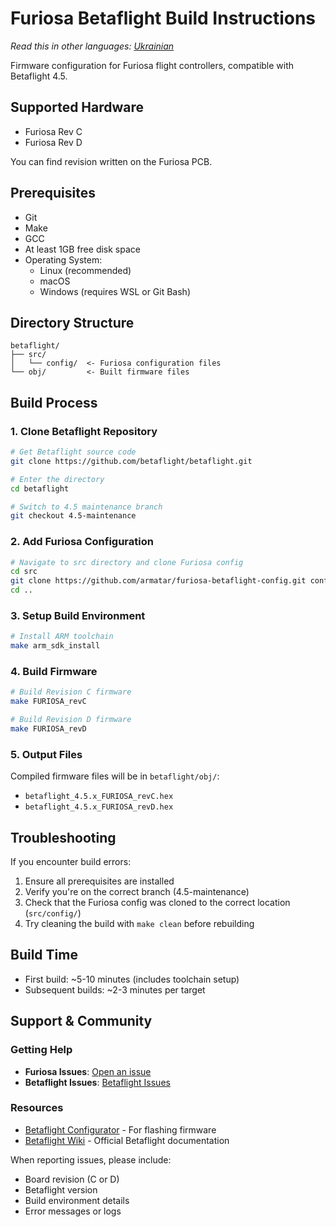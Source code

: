 # Furiosa Betaflight Build Instructions

*Read this in other languages: [Ukrainian](README.uk.md)*

Firmware configuration for Furiosa flight controllers, compatible with Betaflight 4.5.

## Supported Hardware
- Furiosa Rev C
- Furiosa Rev D

You can find revision written on the Furiosa PCB.

## Prerequisites
- Git
- Make
- GCC
- At least 1GB free disk space
- Operating System:
  - Linux (recommended)
  - macOS
  - Windows (requires WSL or Git Bash)

## Directory Structure
```
betaflight/
├── src/
│   └── config/  <- Furiosa configuration files
└── obj/         <- Built firmware files
```

## Build Process

### 1. Clone Betaflight Repository
```bash
# Get Betaflight source code
git clone https://github.com/betaflight/betaflight.git

# Enter the directory
cd betaflight

# Switch to 4.5 maintenance branch
git checkout 4.5-maintenance
```

### 2. Add Furiosa Configuration
```bash
# Navigate to src directory and clone Furiosa config
cd src
git clone https://github.com/armatar/furiosa-betaflight-config.git config
cd ..
```

### 3. Setup Build Environment
```bash
# Install ARM toolchain
make arm_sdk_install
```

### 4. Build Firmware
```bash
# Build Revision C firmware
make FURIOSA_revC

# Build Revision D firmware
make FURIOSA_revD
```

### 5. Output Files
Compiled firmware files will be in `betaflight/obj/`:
- `betaflight_4.5.x_FURIOSA_revC.hex`
- `betaflight_4.5.x_FURIOSA_revD.hex`

## Troubleshooting

If you encounter build errors:
1. Ensure all prerequisites are installed
2. Verify you're on the correct branch (4.5-maintenance)
3. Check that the Furiosa config was cloned to the correct location (`src/config/`)
4. Try cleaning the build with `make clean` before rebuilding

## Build Time
- First build: ~5-10 minutes (includes toolchain setup)
- Subsequent builds: ~2-3 minutes per target

## Support & Community

### Getting Help
- **Furiosa Issues**: [Open an issue](https://github.com/armatar/furiosa-betaflight-config/issues)
- **Betaflight Issues**: [Betaflight Issues](https://github.com/betaflight/betaflight/issues)

### Resources
- [Betaflight Configurator](https://github.com/betaflight/betaflight-configurator/releases) - For flashing firmware
- [Betaflight Wiki](https://betaflight.com/docs) - Official Betaflight documentation

When reporting issues, please include:
- Board revision (C or D)
- Betaflight version
- Build environment details
- Error messages or logs
